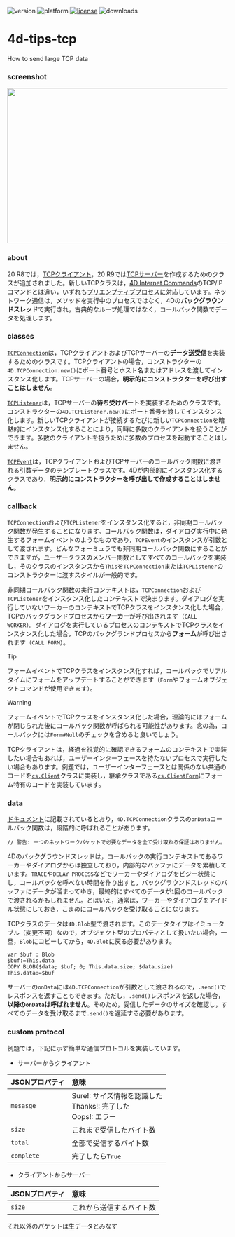 ![version](https://img.shields.io/badge/version-20%20R9%2B-E23089)
![platform](https://img.shields.io/static/v1?label=platform&message=mac-intel%20|%20mac-arm%20|%20win-64&color=blue)
[![license](https://img.shields.io/github/license/miyako/4d-tips-tcp)](LICENSE)
![downloads](https://img.shields.io/github/downloads/miyako/4d-tips-tcp/total)

# 4d-tips-tcp
How to send large TCP data

### screenshot

<img width="509" height="354" alt="" src="https://github.com/user-attachments/assets/5bdf5da7-f997-49b9-a17d-11a117c4cfda" />

### about

20 R8では，[TCPクライアント](https://blog.4d.com/ja/new-class-to-perform-tcp-connections/)，20 R9では[TCPサーバー](https://blog.4d.com/ja/new-class-to-handle-incoming-tcp-connections/)を作成するためのクラスが追加されました。新しいTCPクラスは，[4D Internet Commands](https://doc.4d.com/4Dv20/4D/20/Low-Level-Routines-Overview.300-6341155.ja.html)のTCP/IPコマンドとは違い，いずれも[プリエンプティブプロセス](https://developer.4d.com/docs/ja/Develop/preemptive-processes)に対応しています。ネットワーク通信は，メソッドを実行中のプロセスではなく，4Dの**バックグラウンドスレッド**で実行され，古典的なループ処理ではなく，コールバック関数でデータを処理します。

### classes

[`TCPConnection`](https://developer.4d.com/docs/ja/API/TCPConnectionClass#tcpconnection-オブジェクト)は，TCPクライアントおよびTCPサーバーの**データ送受信**を実装するためのクラスです。TCPクライアントの場合，コンストラクターの`4D.TCPConnection.new()`にポート番号とホスト名またはアドレスを渡してインスタンス化します。TCPサーバーの場合，**明示的にコンストラクターを呼び出すことはしません**。


[`TCPListener`](https://developer.4d.com/docs/ja/API/TCPListenerClass)は，TCPサーバーの**待ち受けパート**を実装するためのクラスです。コンストラクターの`4D.TCPListener.new()`にポート番号を渡してインスタンス化します。新しいTCPクライアントが接続するたびに新しい`TCPConnection`を暗黙的にインスタンス化することにより，同時に多数のクライアントを扱うことができます。多数のクライアントを扱うために多数のプロセスを起動することはしません。

[`TCPEvent`](https://developer.4d.com/docs/ja/API/TCPEventClass)は，TCPクライアントおよびTCPサーバーのコールバック関数に渡される引数データのテンプレートクラスです。4Dが内部的にインスタンス化するクラスであり，**明示的にコンストラクターを呼び出して作成することはしません**。

### callback

`TCPConnection`および`TCPListener`をインスタンス化すると，非同期コールバック関数が発生することになります。コールバック関数は，ダイアログ実行中に発生するフォームイベントのようなものであり，`TCPEvent`のインスタンスが引数として渡されます。どんなフォーミュラでも非同期コールバック関数にすることができますが，ユーザークラスのメンバー関数としてすべてのコールバックを実装し，そのクラスのインスタンスから`This`を`TCPConnection`または`TCPListener`のコンストラクターに渡すスタイルが一般的です。

非同期コールバック関数の実行コンテキストは，`TCPConnection`および`TCPListener`をインスタンス化したコンテキストで決まります。ダイアログを実行していないワーカーのコンテキストでTCPクラスをインスタンス化した場合，TCPのバックグランドプロセスから**ワーカー**が呼び出されます（`CALL WORKER`）。ダイアログを実行しているプロセスのコンテキストでTCPクラスをインスタンス化した場合，TCPのバックグランドプロセスから**フォーム**が呼び出されます（`CALL FORM`）。

> [!TIP]
> フォームイベントでTCPクラスをインスタンス化すれば，コールバックでリアルタイムにフォームをアップデートすることができます（`Form`やフォームオブジェクトコマンドが使用できます）。

> [!WARNING]
> フォームイベントでTCPクラスをインスタンス化した場合，理論的にはフォームが閉じられた後にコールバック関数が呼ばられる可能性があります。念の為，コールバックには`Form#Null`のチェックを含めると良いでしょう。

TCPクライアントは，経過を視覚的に確認できるフォームのコンテキストで実装したい場合もあれば，ユーザーインターフェースを持たないプロセスで実行したい場合もあります。例題では，ユーザーインターフェースとは関係のない共通のコードを[`cs.Client`](4d-tips-tcp/Project/Sources/Classes/Client.4dm)クラスに実装し，継承クラスである[`cs.ClientForm`](4d-tips-tcp/Project/Sources/Classes/ClientForm.4dm)にフォーム特有のコードを実装しています。

### data

[ドキュメント](https://developer.4d.com/docs/ja/API/TCPConnectionClass#tcpconnection-オブジェクト)に記載されているとおり，`4D.TCPConnection`クラスの`onData`コールバック関数は，段階的に呼ばれることがあります。

```4d
// 警告: 一つのネットワークパケットで必要なデータを全て受け取れる保証はありません。 
```

4Dのバックグラウンドスレッドは，コールバックの実行コンテキストであるワーカーやダイアログからは独立しており，内部的なバッファにデータを累積しています。`TRACE`や`DELAY PROCESS`などでワーカーやダイアログをビジー状態にし，コールバックを呼べない時間を作り出すと，バックグラウンドスレッドのバッファにデータが溜まってゆき，最終的にすべてのデータが`1`回のコールバックで渡されるかもしれません。とはいえ，通常は，ワーカーやダイアログをアイドル状態にしておき，こまめにコールバックを受け取ることになります。

TCPクラスのデータは`4D.Blob`型で渡されます。このデータタイプはイミュータブル（変更不可）なので，オブジェクト型のプロパティとして扱いたい場合，一旦，`Blob`にコピーしてから，`4D.Blob`に戻る必要があります。

```4d
var $buf : Blob
$buf:=This.data
COPY BLOB($data; $buf; 0; This.data.size; $data.size)
This.data:=$buf
```

サーバーの`onData`には`4D.TCPConnection`が引数として渡されるので，`.send()`でレスポンスを返すこともできます。ただし，`.send()`レスポンスを返した場合，**以降の`onData`は呼ばれません**。そのため，受信したデータのサイズを確認し，すべてのデータを受け取るまで`.send()`を遅延する必要があります。

### custom protocol

例題では，下記に示す簡単な通信プロトコルを実装しています。

* サーバーからクライアント

|JSONプロパティ|意味|
|:-|:-|
|`mesasge`|Sure!: サイズ情報を認識した<br />Thanks!: 完了した<br />Oops!: エラー|
|`size`|これまで受信したバイト数|
|`total`|全部で受信するバイト数|
|`complete`|完了したら`True`|

* クライアントからサーバー

|JSONプロパティ|意味|
|:-|:-|
|`size`|これから送信するバイト数|

それ以外のパケットは生データとみなす
